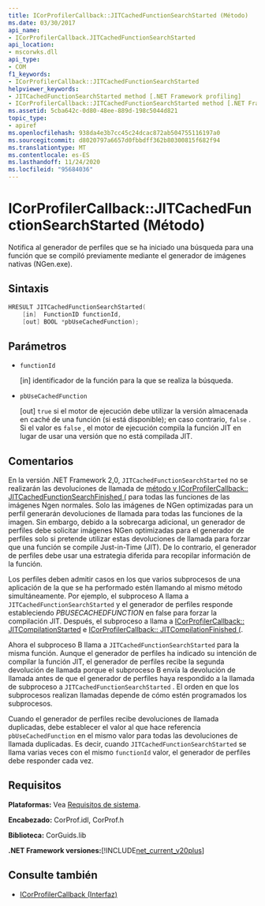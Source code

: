 ```yaml
---
title: ICorProfilerCallback::JITCachedFunctionSearchStarted (Método)
ms.date: 03/30/2017
api_name:
- ICorProfilerCallback.JITCachedFunctionSearchStarted
api_location:
- mscorwks.dll
api_type:
- COM
f1_keywords:
- ICorProfilerCallback::JITCachedFunctionSearchStarted
helpviewer_keywords:
- JITCachedFunctionSearchStarted method [.NET Framework profiling]
- ICorProfilerCallback::JITCachedFunctionSearchStarted method [.NET Framework profiling]
ms.assetid: 5cba642c-0d80-48ee-889d-198c5044d821
topic_type:
- apiref
ms.openlocfilehash: 938da4e3b7cc45c24dcac872ab504755116197a0
ms.sourcegitcommit: d8020797a6657d0fbbdff362b80300815f682f94
ms.translationtype: MT
ms.contentlocale: es-ES
ms.lasthandoff: 11/24/2020
ms.locfileid: "95684036"
---
```

# <a name="icorprofilercallbackjitcachedfunctionsearchstarted-method"></a>ICorProfilerCallback::JITCachedFunctionSearchStarted (Método)

Notifica al generador de perfiles que se ha iniciado una búsqueda para una función que se compiló previamente mediante el generador de imágenes nativas (NGen.exe).  
  
## <a name="syntax"></a>Sintaxis  
  
```cpp  
HRESULT JITCachedFunctionSearchStarted(  
    [in]  FunctionID functionId,  
    [out] BOOL *pbUseCachedFunction);  
```  
  
## <a name="parameters"></a>Parámetros

- `functionId`

  \[in] identificador de la función para la que se realiza la búsqueda.

- `pbUseCachedFunction`

  \[out] `true` si el motor de ejecución debe utilizar la versión almacenada en caché de una función (si está disponible); en caso contrario, `false` . Si el valor es `false` , el motor de ejecución compila la función JIT en lugar de usar una versión que no está compilada JIT.

## <a name="remarks"></a>Comentarios  

 En la versión .NET Framework 2,0, `JITCachedFunctionSearchStarted` no se realizarán las devoluciones de llamada de [método y ICorProfilerCallback:: JITCachedFunctionSearchFinished (](icorprofilercallback-jitcachedfunctionsearchfinished-method.md) para todas las funciones de las imágenes Ngen normales. Solo las imágenes de NGen optimizadas para un perfil generarán devoluciones de llamada para todas las funciones de la imagen. Sin embargo, debido a la sobrecarga adicional, un generador de perfiles debe solicitar imágenes NGen optimizadas para el generador de perfiles solo si pretende utilizar estas devoluciones de llamada para forzar que una función se compile Just-in-Time (JIT). De lo contrario, el generador de perfiles debe usar una estrategia diferida para recopilar información de la función.  
  
 Los perfiles deben admitir casos en los que varios subprocesos de una aplicación de la que se ha performado estén llamando al mismo método simultáneamente. Por ejemplo, el subproceso A llama a `JITCachedFunctionSearchStarted` y el generador de perfiles responde estableciendo *PBUSECACHEDFUNCTION* en false para forzar la compilación JIT. Después, el subproceso a llama a [ICorProfilerCallback:: JITCompilationStarted](icorprofilercallback-jitcompilationstarted-method.md) e [ICorProfilerCallback:: JITCompilationFinished (](icorprofilercallback-jitcompilationfinished-method.md).  
  
 Ahora el subproceso B llama a `JITCachedFunctionSearchStarted` para la misma función. Aunque el generador de perfiles ha indicado su intención de compilar la función JIT, el generador de perfiles recibe la segunda devolución de llamada porque el subproceso B envía la devolución de llamada antes de que el generador de perfiles haya respondido a la llamada de subproceso a `JITCachedFunctionSearchStarted` . El orden en que los subprocesos realizan llamadas depende de cómo estén programados los subprocesos.  
  
 Cuando el generador de perfiles recibe devoluciones de llamada duplicadas, debe establecer el valor al que hace referencia `pbUseCachedFunction` en el mismo valor para todas las devoluciones de llamada duplicadas. Es decir, cuando `JITCachedFunctionSearchStarted` se llama varias veces con el mismo `functionId` valor, el generador de perfiles debe responder cada vez.  
  
## <a name="requirements"></a>Requisitos  

 **Plataformas:** Vea [Requisitos de sistema](../../get-started/system-requirements.md).  
  
 **Encabezado:** CorProf.idl, CorProf.h  
  
 **Biblioteca:** CorGuids.lib  
  
 **.NET Framework versiones:**[!INCLUDE[net_current_v20plus](../../../../includes/net-current-v20plus-md.md)]  
  
## <a name="see-also"></a>Consulte también

- [ICorProfilerCallback (Interfaz)](icorprofilercallback-interface.md)
